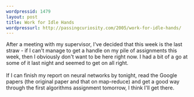 ```yaml
--- 
wordpressid: 1479
layout: post
title: Work for Idle Hands
wordpressurl: http://passingcuriosity.com/2005/work-for-idle-hands/
---
```

After a meeting with my supervisor, I've decided that this week is the last straw - if I can't manage to get a handle on my pile of assignments this week, then I obviously don't want to be here right now. I had a bit of a go at some of it last night and seemed to get on all right.<br /><br />If I can finish my report on neural networks by tonight, read the Google papers (the original paper and that on map-reduce) and get a good way through the first algorithms assignment tomorrow, I think I'll get there.
